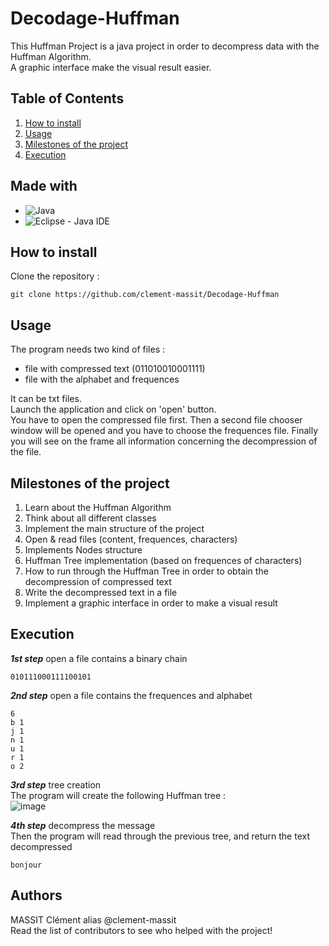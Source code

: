 # Decodage-Huffman  
This Huffman Project is a java project in order to decompress data with the Huffman Algorithm.  
A graphic interface make the visual result easier.  

## Table of Contents
1. [How to install](#How-to-install)  
2. [Usage](#Usage)  
3. [Milestones of the project](#Milestones-of-the-project)  
4. [Execution](#Execution)  

## Made with  
* ![Java](#https://www.java.com/fr/)  
* ![Eclipse - Java IDE](#https://www.eclipse.org/)

## How to install  
Clone the repository : 
```
git clone https://github.com/clement-massit/Decodage-Huffman
```  

## Usage
The program needs two kind of files : 
* file with compressed text (011010010001111)
* file with the alphabet and frequences  
  
  
It can be txt files.  
Launch the application and click on 'open' button.  
You have to open the compressed file first. Then a second file chooser window will be opened and you have to choose the frequences file.
Finally you will see on the frame all information concerning the decompression of the file. 

## Milestones of the project  
1. Learn about the Huffman Algorithm
2. Think about all different classes
3. Implement the main structure of the project
4. Open & read files (content, frequences, characters)
5. Implements Nodes structure
6. Huffman Tree implementation (based on frequences of characters)
7. How to run through the Huffman Tree in order to obtain the decompression of compressed text
8. Write the decompressed text in a file 
9. Implement a graphic interface in order to make a visual result  

## Execution  
__*1st step*__ open a file contains a binary chain  
```
010111000111100101
```

__*2nd step*__ open a file contains the frequences and alphabet  
```
6
b 1
j 1
n 1
u 1
r 1
o 2
```
__*3rd step*__ tree creation   
The program will create the following Huffman tree :  
![image](https://user-images.githubusercontent.com/72502592/121139006-934db800-c838-11eb-8d80-5ff602e2bd44.png)  

__*4th step*__ decompress the message  
Then the program will read through the previous tree, and return the text decompressed 
```
bonjour
```  
## Authors
MASSIT Clément alias @clement-massit  
Read the list of contributors to see who helped with the project!


